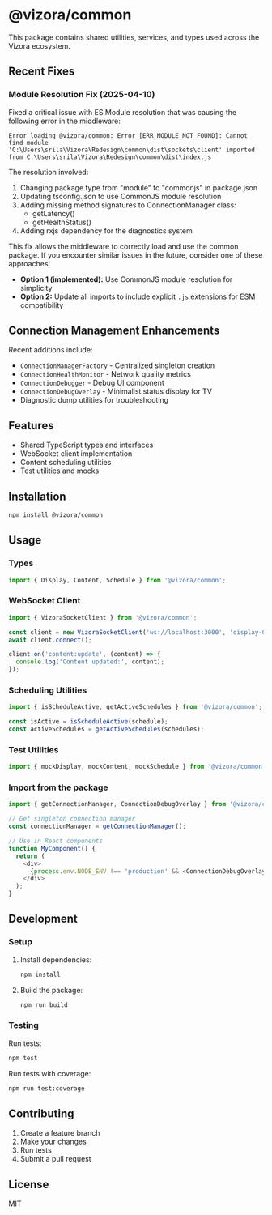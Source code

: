 # @vizora/common

This package contains shared utilities, services, and types used across the Vizora ecosystem.

## Recent Fixes

### Module Resolution Fix (2025-04-10)

Fixed a critical issue with ES Module resolution that was causing the following error in the middleware:

```
Error loading @vizora/common: Error [ERR_MODULE_NOT_FOUND]: Cannot find module 'C:\Users\srila\Vizora\Redesign\common\dist\sockets\client' imported from C:\Users\srila\Vizora\Redesign\common\dist\index.js
```

The resolution involved:

1. Changing package type from "module" to "commonjs" in package.json
2. Updating tsconfig.json to use CommonJS module resolution
3. Adding missing method signatures to ConnectionManager class:
   - getLatency()
   - getHealthStatus()
4. Adding rxjs dependency for the diagnostics system

This fix allows the middleware to correctly load and use the common package. If you encounter similar issues in the future, consider one of these approaches:

- **Option 1 (implemented):** Use CommonJS module resolution for simplicity
- **Option 2:** Update all imports to include explicit `.js` extensions for ESM compatibility

## Connection Management Enhancements

Recent additions include:

- `ConnectionManagerFactory` - Centralized singleton creation
- `ConnectionHealthMonitor` - Network quality metrics
- `ConnectionDebugger` - Debug UI component
- `ConnectionDebugOverlay` - Minimalist status display for TV
- Diagnostic dump utilities for troubleshooting

## Features

- Shared TypeScript types and interfaces
- WebSocket client implementation
- Content scheduling utilities
- Test utilities and mocks

## Installation

```bash
npm install @vizora/common
```

## Usage

### Types

```typescript
import { Display, Content, Schedule } from '@vizora/common';
```

### WebSocket Client

```typescript
import { VizoraSocketClient } from '@vizora/common';

const client = new VizoraSocketClient('ws://localhost:3000', 'display-001');
await client.connect();

client.on('content:update', (content) => {
  console.log('Content updated:', content);
});
```

### Scheduling Utilities

```typescript
import { isScheduleActive, getActiveSchedules } from '@vizora/common';

const isActive = isScheduleActive(schedule);
const activeSchedules = getActiveSchedules(schedules);
```

### Test Utilities

```typescript
import { mockDisplay, mockContent, mockSchedule } from '@vizora/common';
```

### Import from the package

```typescript
import { getConnectionManager, ConnectionDebugOverlay } from '@vizora/common';

// Get singleton connection manager
const connectionManager = getConnectionManager();

// Use in React components
function MyComponent() {
  return (
    <div>
      {process.env.NODE_ENV !== 'production' && <ConnectionDebugOverlay />}
    </div>
  );
}
```

## Development

### Setup

1. Install dependencies:
   ```bash
   npm install
   ```

2. Build the package:
   ```bash
   npm run build
   ```

### Testing

Run tests:
```bash
npm test
```

Run tests with coverage:
```bash
npm run test:coverage
```

## Contributing

1. Create a feature branch
2. Make your changes
3. Run tests
4. Submit a pull request

## License

MIT 